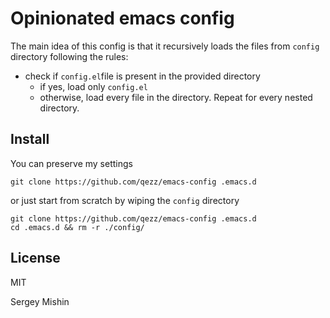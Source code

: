 # Opinionated emacs config

The main idea of this config is that it recursively loads the files
from `config` directory following the rules:

* check if `config.el`file is present in the provided directory
  * if yes, load only `config.el`
  * otherwise, load every file in the directory. Repeat for every nested directory.


## Install

You can preserve my settings

```
git clone https://github.com/qezz/emacs-config .emacs.d
```

or just start from scratch by wiping the `config` directory

```
git clone https://github.com/qezz/emacs-config .emacs.d
cd .emacs.d && rm -r ./config/
```


## License

MIT

Sergey Mishin
